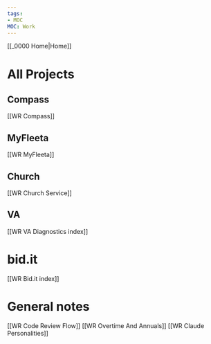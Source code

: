 ```yaml
---
tags: 
- MOC
MOC: Work
---
```

[[_0000 Home|Home]]
# All Projects
## Compass
[[WR Compass]]
## MyFleeta
[[WR MyFleeta]]
## Church
[[WR Church Service]]
## VA
[[WR VA Diagnostics index]]
# bid.it
[[WR Bid.it index]]
# General notes
[[WR Code Review Flow]]
[[WR Overtime And Annuals]]
[[WR Claude Personalities]]